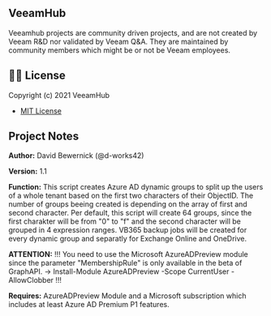 ## VeeamHub
Veeamhub projects are community driven projects, and are not created by Veeam R&D nor validated by Veeam Q&A. They are maintained by community members which might be or not be Veeam employees. 

## 🤝🏾 License
Copyright (c) 2021 VeeamHub

- [MIT License](LICENSE)

## Project Notes
**Author:** David Bewernick (@d-works42)

**Version:** 1.1

**Function:** This script creates Azure AD dynamic groups to split up the users of a whole tenant based on the first two characters of their ObjectID. 
   The number of groups beeing created is depending on the array of first and second character.
   Per default, this script will create 64 groups, since the first charakter will be from "0" to "f" and the second character will be grouped in 4 expression ranges.
   VB365 backup jobs will be created for every dynamic group and separatly for Exchange Online and OneDrive.

**ATTENTION:** 
   !!! You need to use the Microsoft AzureADPreview module since the parameter "MembershipRule" is only available in the beta of GraphAPI.
   -> Install-Module AzureADPreview -Scope CurrentUser -AllowClobber !!!

**Requires:** AzureADPreview Module and a Microsoft subscription which includes at least Azure AD Premium P1 features.

